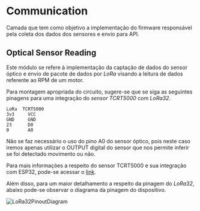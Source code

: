 # Communication

Camada que tem como objetivo a implementação do firmware responsável pela coleta dos dados dos sensores e envio para API.

## Optical Sensor Reading

Este módulo se refere à implementação da captação de dados do sensor óptico e envio de pacote de dados por *LoRa* visando a leitura de dados referente ao RPM de um motor.

Para montagem apropriada do circuito, sugere-se que se siga as seguintes pinagens para uma integração do *sensor TCRT5000* com *LoRa32*.

```
LoRa  TCRT5000
3v3     VCC
GND     GND
23      D0
0       A0
```

Não se faz necessário o uso do pino A0 do sensor óptico, pois neste caso iremos apenas utilizar o OUTPUT digital do sensor que nos permite inferir se foi detectado movimento ou não.

Para mais informações a respeito do sensor TCRT5000 e sua integração com ESP32, pode-se acessar o [link](https://diyi0t.com/tcrt5000-line-tracking-module-arduino-esp8266-esp32/).

Além disso, para um maior detalhamento a respeito da pinagem do *LoRa32*, abaixo pode-se observar o diagrama da pinagem do dispositivo.

![LoRa32PinoutDiagram](https://user-images.githubusercontent.com/18063196/130385861-da05a071-3046-4306-8e74-78c8c67cb129.png)
